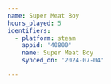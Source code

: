 ```yaml
---
name: Super Meat Boy
hours_played: 5
identifiers:
  - platform: steam
    appid: '40800'
    name: Super Meat Boy
    synced_on: '2024-07-04'

---
```

